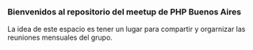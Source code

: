 ### Bienvenidos al repositorio del meetup de PHP Buenos Aires

La idea de este espacio es tener un lugar para compartir y orgarnizar las reuniones mensuales del grupo.
